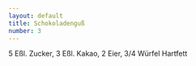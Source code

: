 ```yaml
---
layout: default
title: Schokoladenguß
number: 3
---
```


5 Eßl. Zucker,
3 Eßl. Kakao,
2 Eier,
3/4 Würfel Hartfett
